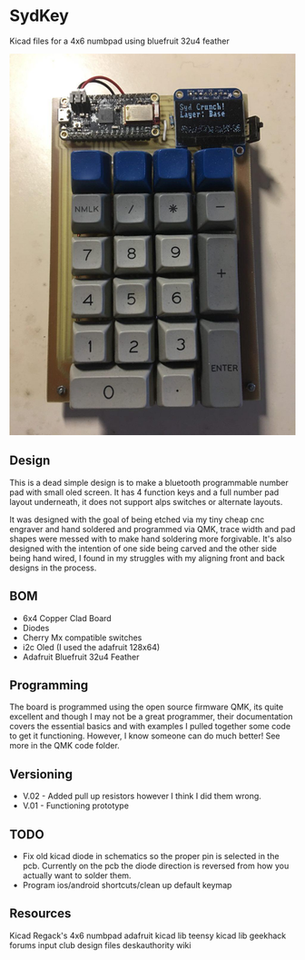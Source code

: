# SydKey
Kicad files for a 4x6 numbpad using bluefruit 32u4 feather

![](img/pcbmountwithkeys.jpg)
	
## Design
This is a dead simple design is to make a bluetooth programmable number pad with small oled screen. It has 4 function keys and a full number pad layout underneath, it does not support alps switches or alternate layouts.

It was designed with the goal of being etched via my tiny cheap cnc engraver and hand soldered and programmed via QMK, trace width and pad shapes were messed with to make hand soldering more forgivable. It's also designed with the intention of one side being carved and the other side being hand wired, I found in my struggles with my aligning front and back designs in the process.

## BOM
* 6x4 Copper Clad Board
* Diodes
* Cherry Mx compatible switches
* i2c Oled (I used the adafruit 128x64)
* Adafruit Bluefruit 32u4 Feather

## Programming
The board is programmed using the open source firmware QMK, its quite excellent and though I may not be a great programmer, their documentation covers the essential basics and with examples I pulled together some code to get it functioning. However, I know someone can do much better! See more in the QMK code folder.

## Versioning
* V.02 - Added pull up resistors however I think I did them wrong.
* V.01 - Functioning prototype

## TODO
* Fix old kicad diode in schematics so the proper pin is selected in the pcb. Currently on the pcb the diode direction is reversed from how you actually want to solder them.
* Program ios/android shortcuts/clean up default keymap

## Resources
Kicad
Regack's 4x6 numbpad
adafruit kicad lib
teensy kicad lib
geekhack forums
input club design files
deskauthority wiki